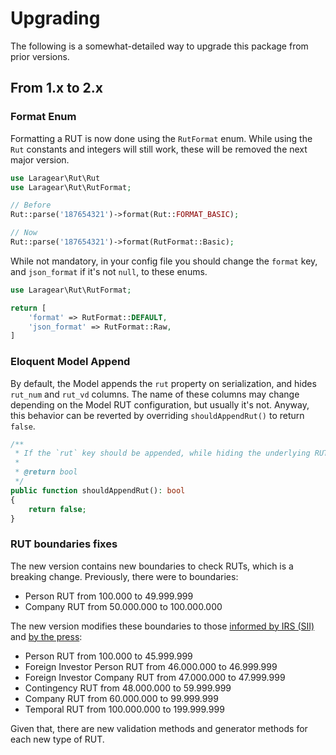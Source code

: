 # Upgrading

The following is a somewhat-detailed way to upgrade this package from prior versions.

## From 1.x to 2.x

### Format Enum

Formatting a RUT is now done using the `RutFormat` enum. While using the `Rut` constants and integers will still work, these will be removed the next major version.

```php
use Laragear\Rut\Rut
use Laragear\Rut\RutFormat;

// Before
Rut::parse('187654321')->format(Rut::FORMAT_BASIC);

// Now
Rut::parse('187654321')->format(RutFormat::Basic);
```

While not mandatory, in your config file you should change the `format` key, and `json_format` if it's not `null`, to these enums.

```php
use Laragear\Rut\RutFormat;

return [
    'format' => RutFormat::DEFAULT,
    'json_format' => RutFormat::Raw,
]
```

### Eloquent Model Append

By default, the Model appends the `rut` property on serialization, and hides `rut_num` and `rut_vd` columns. The name of these columns may change depending on the Model RUT configuration, but usually it's not. Anyway, this behavior can be reverted by overriding `shouldAppendRut()` to return `false`.

```php
/**
 * If the `rut` key should be appended, while hiding the underlying RUT columns.
 *
 * @return bool
 */
public function shouldAppendRut(): bool
{
    return false;
}
```

### RUT boundaries fixes 

The new version contains new boundaries to check RUTs, which is a breaking change. Previously, there were to boundaries:

- Person RUT from 100.000 to 49.999.999
- Company RUT from 50.000.000 to 100.000.000

The new version modifies these boundaries to those [informed by IRS (SII)](https://www.sii.cl/documentos/resoluciones/2000b/reso5412.htm) and [by the press](https://web.archive.org/web/20231003163533/https://www.publimetro.cl/cl/noticias/2018/04/25/podria-colapsar-sistema-actual-registro-civil-otorga-mil-numeros-diarios-run-extranjeros.html):

- Person RUT from 100.000 to 45.999.999
- Foreign Investor Person RUT from 46.000.000 to 46.999.999
- Foreign Investor Company RUT from 47.000.000 to 47.999.999
- Contingency RUT from 48.000.000 to 59.999.999
- Company RUT from 60.000.000 to 99.999.999
- Temporal RUT from 100.000.000 to 199.999.999

Given that, there are new validation methods and generator methods for each new type of RUT.
